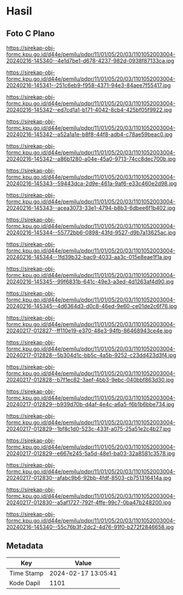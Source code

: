 # Hasil

## Foto C Plano

https://sirekap-obj-formc.kpu.go.id/d44e/pemilu/pdpr/11/01/05/20/03/1101052003004-20240216-145340--4e1d7be1-d678-4237-982d-0938f87133ca.jpg

https://sirekap-obj-formc.kpu.go.id/d44e/pemilu/pdpr/11/01/05/20/03/1101052003004-20240216-145341--251c6eb9-f958-4371-94e3-84aee7f55417.jpg

https://sirekap-obj-formc.kpu.go.id/d44e/pemilu/pdpr/11/01/05/20/03/1101052003004-20240216-145342--ed7cd1a1-b171-4042-8cb4-425bf05f9922.jpg

https://sirekap-obj-formc.kpu.go.id/d44e/pemilu/pdpr/11/01/05/20/03/1101052003004-20240216-145342--a52a1a1e-b8f8-44f8-adb4-c78ae59beac0.jpg

https://sirekap-obj-formc.kpu.go.id/d44e/pemilu/pdpr/11/01/05/20/03/1101052003004-20240216-145342--a86b1280-a04e-45a0-9713-74cc8dec700b.jpg

https://sirekap-obj-formc.kpu.go.id/d44e/pemilu/pdpr/11/01/05/20/03/1101052003004-20240216-145343--59443dca-2d9e-461a-9af6-e33c460e2d98.jpg

https://sirekap-obj-formc.kpu.go.id/d44e/pemilu/pdpr/11/01/05/20/03/1101052003004-20240216-145343--acea3073-33e1-4794-b8b3-6dbee6f1b402.jpg

https://sirekap-obj-formc.kpu.go.id/d44e/pemilu/pdpr/11/01/05/20/03/1101052003004-20240216-145344--55772bb6-0898-43fd-9527-d9b7a13625ac.jpg

https://sirekap-obj-formc.kpu.go.id/d44e/pemilu/pdpr/11/01/05/20/03/1101052003004-20240216-145344--1fd39b32-bac9-4033-aa3c-015e8eae1f1a.jpg

https://sirekap-obj-formc.kpu.go.id/d44e/pemilu/pdpr/11/01/05/20/03/1101052003004-20240216-145345--99f6831b-641c-49e3-a3ed-4d1263af4d90.jpg

https://sirekap-obj-formc.kpu.go.id/d44e/pemilu/pdpr/11/01/05/20/03/1101052003004-20240216-145345--4d6364d3-d0c8-46ed-9e60-ce01de2c6f76.jpg

https://sirekap-obj-formc.kpu.go.id/d44e/pemilu/pdpr/11/01/05/20/03/1101052003004-20240217-012827--ff110e19-e370-48e3-94fb-86468943ce4e.jpg

https://sirekap-obj-formc.kpu.go.id/d44e/pemilu/pdpr/11/01/05/20/03/1101052003004-20240217-012828--5b304d1c-bb5c-4a5b-9252-c23dd423d3f4.jpg

https://sirekap-obj-formc.kpu.go.id/d44e/pemilu/pdpr/11/01/05/20/03/1101052003004-20240217-012828--b7f1ec82-3aef-4bb3-9ebc-040bbf863d30.jpg

https://sirekap-obj-formc.kpu.go.id/d44e/pemilu/pdpr/11/01/05/20/03/1101052003004-20240217-012829--b939d70b-d4af-4e4c-a6a5-f6b1b6bbe734.jpg

https://sirekap-obj-formc.kpu.go.id/d44e/pemilu/pdpr/11/01/05/20/03/1101052003004-20240217-012829--1bf8c1d0-523c-433f-a075-25a51e2c4b27.jpg

https://sirekap-obj-formc.kpu.go.id/d44e/pemilu/pdpr/11/01/05/20/03/1101052003004-20240217-012829--e667e245-5a5d-48e1-ba03-32a8581c3578.jpg

https://sirekap-obj-formc.kpu.go.id/d44e/pemilu/pdpr/11/01/05/20/03/1101052003004-20240217-012830--afabc9b6-92bb-4fdf-8503-cb751316414a.jpg

https://sirekap-obj-formc.kpu.go.id/d44e/pemilu/pdpr/11/01/05/20/03/1101052003004-20240217-012830--a5af1727-792f-4ffe-99c7-0ba47b248200.jpg

https://sirekap-obj-formc.kpu.go.id/d44e/pemilu/pdpr/11/01/05/20/03/1101052003004-20240216-145340--55c76b3f-2dc2-4d76-91f0-b272f2846658.jpg


## Metadata

| Key        | Value               |
| ---------- | ------------------- |
| Time Stamp | 2024-02-17 13:05:41 |
| Kode Dapil | 1101                |



